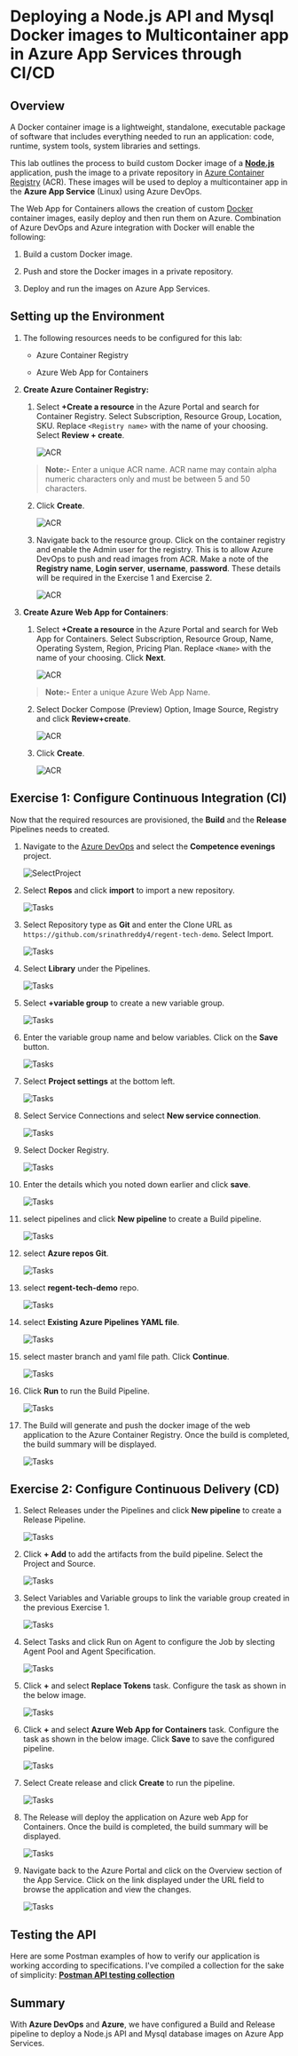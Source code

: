 # Deploying a Node.js API and Mysql Docker images to Multicontainer app in Azure App Services through CI/CD

## Overview

A Docker container image is a lightweight, standalone, executable package of software that includes everything needed to run an application: code, runtime, system tools, system libraries and settings.

This lab outlines the process to build custom Docker image of a [**Node.js**](https://docs.docker.com/language/nodejs/) application, push the image to a private repository in [Azure Container Registry](https://azure.microsoft.com/en-in/services/container-registry/) (ACR). These images will be used to deploy a multicontainer app in the **Azure App Service** (Linux) using Azure DevOps.

The Web App for Containers allows the creation of custom [Docker](https://www.docker.com/what-docker) container images, easily deploy and then run them on Azure. Combination of Azure DevOps and Azure integration with Docker will enable the following:

1. Build a custom Docker image.

1. Push and store the Docker images in a private repository.

1. Deploy and run the images on Azure App Services.


## Setting up the Environment

1. The following resources needs to be configured for this lab:

   * Azure Container Registry

   * Azure Web App for Containers

2. **Create Azure Container Registry:**
    
    1. Select **+Create a resource** in the Azure Portal and search for Container Registry. Select Subscription, Resource Group, Location, SKU. Replace `<Registry name>` with the name of your choosing. Select **Review + create**.
        
       ![ACR](Screenshots/017-CreateContainerRegistry.png)

   > **Note:-**
   > Enter a unique ACR name. ACR name may contain alpha numeric characters only and must be between 5 and 50 characters.
        
    2. Click **Create**.

       ![ACR](Screenshots/018-ClickCreate.png)

    3. Navigate back to the resource group. Click on the container registry and enable the Admin user for the registry. This is to allow Azure DevOps to push and read images from ACR. Make a note of the **Registry name**, **Login server**, **username**, **password**. These details will be required in the Exercise 1 and Exercise 2.

       ![ACR](Screenshots/019-EnableAdminUser.png)


3. **Create Azure Web App for Containers**:
   
   1. Select **+Create a resource** in the Azure Portal and search for Web App for Containers. Select Subscription, Resource Group, Name, Operating System, Region, Pricing Plan. Replace `<Name>` with the name of your choosing. Click **Next**.
      
      ![ACR](Screenshots/020-CreateAppServices..png)

   > **Note:-**
   > Enter a unique Azure Web App Name.

   2. Select Docker Compose (Preview) Option, Image Source, Registry and click **Review+create**.

      ![ACR](Screenshots/021-SelectDockerCompose.png)

   3. Click **Create**.

      ![ACR](Screenshots/022-ClickCreate.png)


## Exercise 1: Configure Continuous Integration (CI)

Now that the required resources are provisioned, the **Build** and the **Release** Pipelines needs to created.

1. Navigate to the [Azure DevOps](https://dev.azure.com/RegentQuality/) and select the **Competence evenings** project.

   ![SelectProject](Screenshots/001-SelectProject.png)
   
1. Select **Repos** and click **import** to import a new repository.

   ![Tasks](Screenshots/002-SelectRepos.png)

1. Select Repository type as **Git** and enter the Clone URL as `https://github.com/srinathreddy4/regent-tech-demo`. Select Import.

   ![Tasks](Screenshots/003-EnterCloneURL.png)

1. Select **Library** under the Pipelines.

   ![Tasks](Screenshots/004-SelectPipelinesLibrary.png)

1. Select **+variable group** to create a new variable group.

   ![Tasks](Screenshots/005-SelectVariableGroup.png)

1. Enter the variable group name and below variables. Click on the **Save** button.

   ![Tasks](Screenshots/006-EnterVariableGroupNames.png)

1. Select **Project settings** at the bottom left.

   ![Tasks](Screenshots/007-SelectProjectSettings.png)

1. Select Service Connections and select **New service connection**.

   ![Tasks](Screenshots/008-SelectServiceConnections.png)

1. Select Docker Registry.

   ![Tasks](Screenshots/009-SelectDockerRegistry.png)

1. Enter the details which you noted down earlier and click **save**.

   ![Tasks](Screenshots/010-EnterDetailsAndClickSave.png)

1. select pipelines and click **New pipeline** to create a Build pipeline.

   ![Tasks](Screenshots/011-SelectPipelineAndNewPipeline.png)

1. select **Azure repos Git**.

   ![Tasks](Screenshots/012-SelectAzureReposGit.png)

1. select **regent-tech-demo** repo.

   ![Tasks](Screenshots/013-SelectRegenttechdemoRepo.png)

1. select **Existing Azure Pipelines YAML file**.

   ![Tasks](Screenshots/014-SelectAzurePipelineYamlFile.png)

1. select master branch and yaml file path. Click **Continue**.

   ![Tasks](Screenshots/015-SelectBranchPathContinue.png)

1. Click **Run** to run the Build Pipeline.

   ![Tasks](Screenshots/016-ClickRun.png)

1. The Build will generate and push the docker image of the web application to the Azure Container Registry. Once the build is completed, the build summary will be displayed.

   ![Tasks](Screenshots/023-BuildPipelineSuccess.png)


## Exercise 2: Configure Continuous Delivery (CD)

1. Select Releases under the Pipelines and click **New pipeline** to create a Release Pipeline.

   ![Tasks](Screenshots/024-SelectReleasesNewPipeline.png)

1. Click **+ Add** to add the artifacts from the build pipeline. Select the Project and Source.

   ![Tasks](Screenshots/025-SelectArtificatFromBuild.png)

1. Select Variables and Variable groups to link the variable group created in the previous Exercise 1.

   ![Tasks](Screenshots/026-LinkVariableGroup.png)

1. Select Tasks and click Run on Agent to configure the Job by slecting Agent Pool and Agent Specification. 

   ![Tasks](Screenshots/027-SelectAgentPool.png)

1. Click **+** and select **Replace Tokens** task. Configure the task as shown in the below image.

   ![Tasks](Screenshots/028-AddReplaceTokens.png)

1. Click **+** and select  **Azure Web App for Containers** task. Configure the task as shown in the below image. Click **Save** to save the configured pipeline.

   ![Tasks](Screenshots/029-SelectSubscriptionSave.png)

1. Select Create release and click **Create** to run the pipeline.

   ![Tasks](Screenshots/030-CreateRelease.png)

1. The Release will deploy the application on Azure web App for Containers. Once the build is completed, the build summary will be displayed.

   ![Tasks](Screenshots/031-ReleaseSuccess.png)
   
1. Navigate back to the Azure Portal and click on the Overview section of the App Service. Click on the link displayed under the URL field to browse the application and view the changes.

   ![Tasks](Screenshots/032-AppWebsite.png)
   
## Testing the API

Here are some Postman examples of how to verify our application is working according to specifications. I've compiled a collection for the sake of simplicity: [**Postman API testing collection**](https://github.com/srinathreddy4/regent-tech-demo/blob/master/screenshots/regent-tech-demo.postman_collection.json)

## Summary

With **Azure DevOps** and **Azure**, we have configured a Build and Release pipeline to deploy a Node.js API and Mysql database images on Azure App Services.

